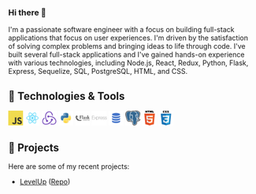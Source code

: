 ### Hi there 👋

I'm a passionate software engineer with a focus on building full-stack applications that focus on user experiences. I'm driven by the satisfaction of solving complex problems and bringing ideas to life through code. I've built several full-stack applications and I've gained hands-on experience with various technologies, including Node.js, React, Redux, Python, Flask, Express, Sequelize, SQL, PostgreSQL, HTML, and CSS.

## 🔧 Technologies & Tools
<div>
<img src="https://raw.githubusercontent.com/github/explore/master/topics/javascript/javascript.png" alt="JavaScript" width="30" height="30"> 
<img src="https://raw.githubusercontent.com/github/explore/master/topics/react/react.png" alt="React" width="30" height="30">
<img src="https://raw.githubusercontent.com/github/explore/master/topics/redux/redux.png" alt="Redux" width="30" height="30">
<img src="https://raw.githubusercontent.com/github/explore/master/topics/python/python.png" alt="Python" width="30" height="30">
<img src="https://raw.githubusercontent.com/github/explore/master/topics/flask/flask.png" alt="Flask" width="30" height="30">
<img src="https://raw.githubusercontent.com/github/explore/master/topics/express/express.png" alt="Express" width="30" height="30">
<img src="https://raw.githubusercontent.com/github/explore/master/topics/sql/sql.png" alt="SQL" width="30" height="30">
<img src="https://raw.githubusercontent.com/github/explore/master/topics/postgresql/postgresql.png" alt="PostgreSQL" width="30" height="30">
<img src="https://raw.githubusercontent.com/github/explore/master/topics/html/html.png" alt="HTML" width="30" height="30">
<img src="https://raw.githubusercontent.com/github/explore/master/topics/css/css.png" alt="CSS" width="30" height="30">
</div>

## 🚀 Projects

Here are some of my recent projects:

- [LevelUp](https://level-up-7k83.onrender.com/) ([Repo](https://github.com/Derek-Emsbach/level-up-games))





<!--
**Derek-Emsbach/Derek-Emsbach** is a ✨ _special_ ✨ repository because its `README.md` (this file) appears on your GitHub profile.

Here are some ideas to get you started:

- 🔭 I’m currently working on ...
- 🌱 I’m currently learning ...
- 👯 I’m looking to collaborate on ...
- 🤔 I’m looking for help with ...
- 💬 Ask me about ...
- 📫 How to reach me: ...
- 😄 Pronouns: ...
- ⚡ Fun fact: ...
-->
